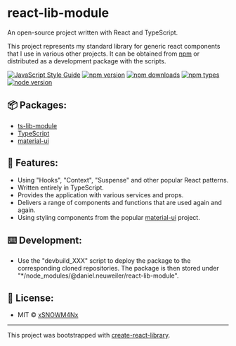 # react-lib-module
An open-source project written with React and TypeScript.

This project represents my standard library for generic react components that I use in various other projects. It can be obtained from [npm](https://www.npmjs.com/package/@daniel.neuweiler/react-lib-module) or distributed as a development package with the scripts.

[![JavaScript Style Guide](https://img.shields.io/badge/code_style-standard-brightgreen.svg)](https://standardjs.com)
[![npm version](https://img.shields.io/npm/v/@daniel.neuweiler/react-lib-module.svg)](https://www.npmjs.com/package/@daniel.neuweiler/react-lib-module)
[![npm downloads](https://img.shields.io/npm/dt/@daniel.neuweiler/react-lib-module.svg)](https://www.npmjs.com/package/@daniel.neuweiler/react-lib-module)
[![npm types](https://img.shields.io/npm/types/@daniel.neuweiler/react-lib-module.svg)](https://www.npmjs.com/package/@daniel.neuweiler/react-lib-module)
[![node version](	https://img.shields.io/node/v/@daniel.neuweiler/react-lib-module.svg)](https://www.npmjs.com/package/@daniel.neuweiler/react-lib-module)

## 📦 Packages:
- [ts-lib-module](https://github.com/xSNOWM4Nx/ts-lib-module)
- [TypeScript](https://github.com/microsoft/TypeScript)
- [material-ui](https://github.com/mui-org/material-ui)

## 🔮 Features:
- Using "Hooks", "Context", "Suspense" and other popular React patterns.
- Written entirely in TypeScript.
- Provides the application with various services and props.
- Delivers a range of components and functions that are used again and again.
- Using styling components from the popular [material-ui](https://github.com/mui-org/material-ui) project.

## ⌨️ Development:
- Use the "devbuild_XXX" script to deploy the package to the corresponding cloned repositories. The package is then stored under "*/node_modules/@daniel.neuweiler/react-lib-module".

## 📑 License:
- MIT © [xSNOWM4Nx](https://github.com/xSNOWM4Nx)
---
This project was bootstrapped with [create-react-library](https://github.com/transitive-bullshit/create-react-library).
